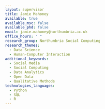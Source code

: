 ```yaml
---
layout: supervisor
title: Jamie Mahoney
available: true
available_msc: false
available_phd: false
email: jamie.mahoney@northumbria.ac.uk
office_hours: " "
research_group: Northumbria Social Computing
research_themes:
  - Data Science
  - Human-Computer Interaction
additional_keywords:
  - Social Media
  - Social Computing
  - Data Analytics
  - Open Data
  - Qualitative Methods
technologies_languages:
  - Python
  - SQL
  - R
---
```

